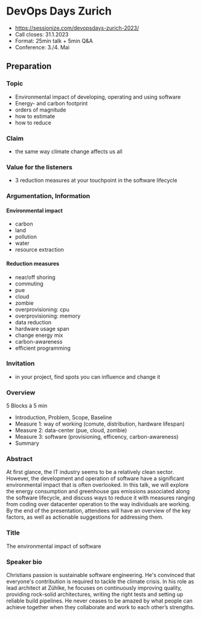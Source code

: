 # DevOps Days Zurich

* https://sessionize.com/devopsdays-zurich-2023/
* Call closes: 31.1.2023
* Format: 25min talk + 5min Q&A
* Conference: 3./4. Mai

## Preparation

### Topic

* Environmental impact of developing, operating and using software
* Energy- and carbon footprint
* orders of magnitude
* how to estimate
* how to reduce

### Claim

* the same way climate change affects us all

### Value for the listeners

* 3 reduction measures at your touchpoint in the software lifecycle

### Argumentation, Information

#### Environmental impact

* carbon
* land
* pollution
* water
* resource extraction

#### Reduction measures

* near/off shoring
* commuting
* pue
* cloud
* zombie
* overprovisioning: cpu
* overprovisioning: memory
* data reduction
* hardware usage span
* change energy mix
* carbon-awareness
* efficient programming

### Invitation

* in your project, find spots you can influence and change it

### Overview

5 Blocks à 5 min

* Introduction, Problem, Scope, Baseline
* Measure 1: way of working (comute, distribution, hardware lifespan)
* Measure 2: data-center (pue, cloud, zombie)
* Measure 3: software (provisioning, efficency, carbon-awareness)
* Summary

### Abstract

At first glance, the IT industry seems to be a relatively clean sector. However, the development and operation of software have a significant environmental impact that is often overlooked. In this talk, we will explore the energy consumption and greenhouse gas emissions associated along the software lifecycle, and discuss ways to reduce it with measures ranging from coding over datacenter operation to the way individuals are working. By the end of the presentation, attendees will have an overview of the key factors, as well as actionable suggestions for addressing them.

### Title

The environmental impact of software

### Speaker bio

Christians passion is sustainable software engineering. He's convinced that everyone's contribution is required to tackle the climate crisis.
In his role as lead architect at Zühlke, he focuses on continuously improving quality, providing rock-solid architectures, writing the right tests and setting up reliable build pipelines.
He never ceases to be amazed by what people can achieve together when they collaborate and work to each other’s strengths.


